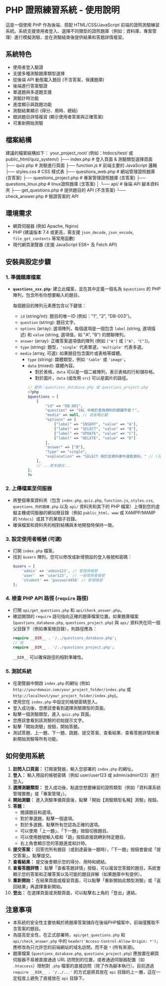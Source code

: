 # PHP 證照練習系統 - 使用說明

這是一個使用 PHP 作為後端、搭配 HTML/CSS/JavaScript 前端的證照測驗練習系統。系統支援使用者登入、選擇不同類型的證照題庫（例如：資料庫、專案管理）進行模擬測驗，並在測驗結束後提供結果和答題詳情複習。

## 系統特色

* 使用者登入驗證
* 支援多種測驗題庫類型選擇
* 從後端 API 動態載入題目 (不含答案，保護題庫)
* 後端進行答案驗證
* 單選題與多選題支援
* 測驗計時功能
* 進度顯示與跳題功能
* 測驗結果顯示 (得分、用時、總結)
* 錯誤題目詳情複習 (顯示使用者答案與正確答案)
* 可重新開始測驗

## 檔案結構

建議的檔案結構如下：
your_project_root/ (例如：htdocs/test/ 或 public_html/quiz_system/)
├── index.php            # 登入頁面 & 測驗類型選擇頁面
├── quiz.php             # 測驗進行頁面
├── function.js          # 前端主要的 JavaScript 邏輯
├── styles.css           # CSS 樣式表
├── questions_web.php  # 網站管理證照題庫 (含答案)
├── questions_project.php   # 專案管理證照題庫 (含答案)
├── questions_linux.php   # linux證照題庫 (含答案)
│
└── api/                 # 後端 API 腳本資料夾
├── get_questions.php  # 提供題目的 API (不含答案)
└── check_answer.php   # 驗證答案的 API


## 環境需求

* 網頁伺服器 (例如 Apache, Nginx)
* PHP (建議版本 7.4 或更高，需支援 `json_decode`, `json_encode`, `file_get_contents` 等常用函數)
* 現代網頁瀏覽器 (支援 JavaScript ES6+ 及 Fetch API)

## 安裝與設定步驟

### 1. 準備題庫檔案

* **`questions_xxx.php`**: 建立此檔案，並在其中定義一個名為 `$questions` 的 PHP 陣列，包含所有你想要輸入的題目。

    每個題目的陣列元素應包含以下鍵值：
    * `id` (string/int): 題目的唯一ID (例如："1", "2", "DB-003")。
    * `question` (string): 題目文字。
    * `options` (array): 選項陣列，每個選項是一個包含 `label` (string, 選項描述) 和 `value` (string, 選項值，如 "A", "B") 的關聯陣列。
    * `answer` (array): 正確答案選項值的陣列 (例如 `["A"]` 或 `["A", "C"]`)。
    * `type` (string): 題型，`'single'` 代表單選，`'multiple'` 代表多選。
    * `media` (array, 可選): 如果題目包含圖片或表格等媒體。
        * `type` (string): 媒體類型，例如 `'table'` 或 `'image'`。
        * `data` (mixed): 媒體內容。
            * 對於表格，`data` 可以是一個二維陣列，表示表格的行和儲存格。
            * 對於圖片，`data` (或改用 `src`) 可以是圖片的路徑。
            ```php
            // 範例：questions_database.php 或 questions_project.php
            <?php
            $questions = [
                [
                    "id" => "DB_001",
                    "question" => "SQL 中用於查詢資料的關鍵字是？",
                    "media" => null, // 或省略此鍵
                    "options" => [
                        ["label" => "INSERT", "value" => "A"],
                        ["label" => "SELECT", "value" => "B"],
                        ["label" => "UPDATE", "value" => "C"],
                        ["label" => "DELETE", "value" => "D"]
                    ],
                    "answer" => ["B"],
                    "type" => "single",
                    "explanation" => "SELECT 用於從資料庫中選取資料。" // (可選) 題目詳解
                ],
                // ...更多題目...
            ];
            ?>
            ```

### 2. 上傳檔案至伺服器

* 將整個專案資料夾（包含 `index.php`, `quiz.php`, `function.js`, `styles.css`, `questions_你的題庫.php` 以及 `api/` 資料夾和其下的 PHP 檔案）上傳到您的虛擬主機或伺服器的網站根目錄（例如 `public_html`、`www` 或 XAMPP/MAMP 的 `htdocs`）或其下的某個子目錄。
* 確保檔案和資料夾的相對結構與本地開發時保持一致。

### 3. 設定使用者帳號 (可選)

* 打開 `index.php` 檔案。
* 找到 `$users` 陣列，您可以修改或新增預設的登入帳號和密碼：
    ```php
    $users = [
        'admin' => 'admin123', // 管理員帳號
        'user'  => 'user123',  // 一般使用者帳號
        'student' => 'password456' // 新增帳號
    ];
    ```

### 4. 檢查 PHP API 路徑 (`require` 路徑)

* 打開 `api/get_questions.php` 和 `api/check_answer.php`。
* 確認開頭的 `require` 語句指向正確的題庫檔案位置。如果題庫檔案 (`questions_database.php`, `questions_project.php`) 與 `api/` 資料夾在同一個父目錄下（例如專案根目錄），則路徑應為：
    ```php
    require __DIR__ . '/../questions_database.php';
    // 或
    require __DIR__ . '/../questions_project.php';
    ```
    `__DIR__` 可以確保路徑的相對準確性。

### 5. 測試系統

* 在瀏覽器中開啟 `index.php` 的網址 (例如 `http://yourdomain.com/your_project_folder/index.php` 或 `http://localhost/your_project_folder/index.php`)。
* 使用您在 `index.php` 中設定的帳號密碼登入。
* 登入成功後，您應該會看到選擇測驗類型的頁面。
* 點擊一個測驗類型，進入 `quiz.php` 頁面。
* 您應該會看到該測驗的初始提示文字。
* 點擊「開始測驗」按鈕，開始答題。
* 測試答題、上一題、下一題、跳題、提交答案、查看結果、查看答題詳情和重新開始測驗等所有功能。

## 如何使用系統

1.  **訪問入口頁面：** 打開瀏覽器，輸入您部署的 `index.php` 的網址。
2.  **登入：** 輸入預設的帳號密碼（例如 user/user123 或 admin/admin123）進行登入。
3.  **選擇測驗類型：** 登入成功後，點選您想要練習的證照類型（例如「資料庫系統管理實務」或「專案管理」）。
4.  **開始測驗：** 進入測驗準備頁面後，點擊「開始【測驗類型名稱】測驗」按鈕。
5.  **答題：**
    * 閱讀題目和選項。
    * 對於單選題，點擊一個選項。
    * 對於多選題，點擊所有您認為正確的選項。
    * 可以使用「上一題」、「下一題」按鈕切換題目。
    * 可以使用題號輸入框和「跳」按鈕直接跳轉到特定題目。
    * 右上角會顯示您的答題進度和計時。
6.  **提交答案：** 回答完所有題目（或到達最後一題時），「下一題」按鈕會變成「提交答案」。點擊提交。
7.  **查看結果：** 提交後會顯示您的得分、用時和總結。
8.  **查看答題詳情：** 點擊「查看答題詳情」按鈕，可以複習您答錯的題目，系統會顯示您的答案和正確答案以及可能的題目詳解（如果題庫中有提供）。
9.  **重新開始：** 在結果頁面或複習頁面，可以點擊「重新開始此類型測驗」或「返回結果」再選擇重新開始。
10. **登出：** 在選擇頁面或測驗頁面，可以點擊右上角的「登出」連結。

## 注意事項

* 本系統的安全性主要依賴於將題庫答案儲存在後端PHP檔案中，前端僅獲取不含答案的題目。
* 為提高安全性，在正式部署時，`api/get_questions.php` 和 `api/check_answer.php` 中的 `header('Access-Control-Allow-Origin: *');` 應修改為只允許您的前端網站的域名訪問，而不是 `*` (所有來源)。
* 題庫檔案 (`questions_database.php`, `questions_project.php`) 應放置在網頁伺服器不易被直接通過 URL 訪問到的位置，或者通過伺服器配置（如 `.htaccess`）限制對 `.php` 檔案的直接訪問（除了作為腳本執行）。目前透過 `require __DIR__ . '/../...'` 的方式是將其放在 `api` 目錄的上一層，這在一定程度上避免了直接放在 `api` 目錄下。
